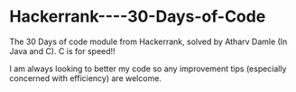# Hackerrank----30-Days-of-Code
The 30 Days of code module from Hackerrank, solved by Atharv Damle (In Java and C). C is for speed!!

I am always looking to better my code so any improvement tips (especially concerned with efficiency) are welcome.
